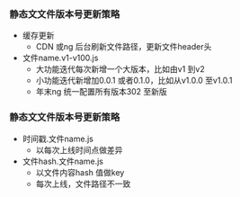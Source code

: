 ### 静态⽂文件版本号更新策略
- 缓存更新
    + CDN 或ng 后台刷新文件路径，更新文件header头
- 文件name.v1-v100.js
    + 大功能迭代每次新增一个大版本，比如由v1 到v2
    + 小功能迭代新增加0.0.1 或者0.1.0，比如从v1.0.0 至v1.0.1
    + 年末ng 统一配置所有版本302 至新版

### 静态⽂文件版本号更新策略
- 时间戳.文件name.js
    + 以每次上线时间点做差异
- 文件hash.文件name.js
    + 以文件内容hash 值做key
    + 每次上线，文件路径不一致